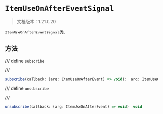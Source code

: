 # `ItemUseOnAfterEventSignal`

> 文档版本：1.21.0.20

`ItemUseOnAfterEventSignal`类。

## 方法

/// define
`subscribe`


///

```js
subscribe(callback: (arg: ItemUseOnAfterEvent) => void): (arg: ItemUseOnAfterEvent) => void
```


/// define
`unsubscribe`


///

```js
unsubscribe(callback: (arg: ItemUseOnAfterEvent) => void): void
```

